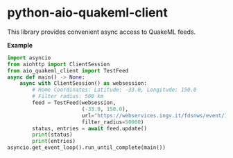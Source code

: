 # python-aio-quakeml-client
This library provides convenient async access to QuakeML feeds.


**Example**
```python
import asyncio
from aiohttp import ClientSession
from aio_quakeml_client import TestFeed
async def main() -> None:
    async with ClientSession() as websession:    
        # Home Coordinates: Latitude: -33.0, Longitude: 150.0
        # Filter radius: 500 km
        feed = TestFeed(websession, 
                        (-33.0, 150.0),
                        url="https://webservices.ingv.it/fdsnws/event/1/query?starttime=2022-03-01T00:00:00&endtime=2022-03-01T23:59:59",
                        filter_radius=50000)
        status, entries = await feed.update()
        print(status)
        print(entries)
asyncio.get_event_loop().run_until_complete(main())
```
